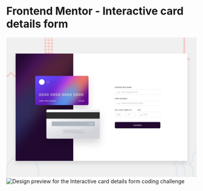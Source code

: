 # Frontend Mentor - Interactive card details form

![Design preview for the Interactive card details form coding challenge](./design/desktop-preview.jpg)
![Design preview for the Interactive card details form coding challenge](./design/mobile-preview.jpg)
